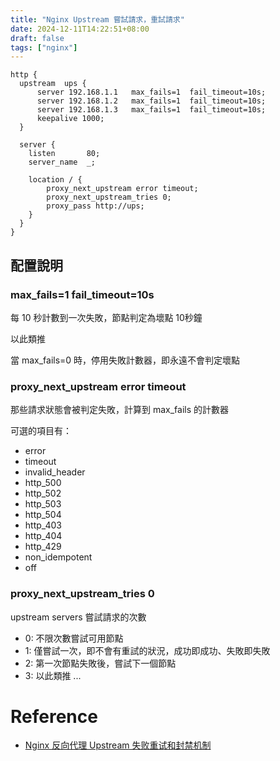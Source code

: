 ```yaml
---
title: "Nginx Upstream 嘗試請求，重試請求"
date: 2024-12-11T14:22:51+08:00
draft: false
tags: ["nginx"]
---
```


```
http {
  upstream  ups {
      server 192.168.1.1   max_fails=1  fail_timeout=10s;
      server 192.168.1.2   max_fails=1  fail_timeout=10s;
      server 192.168.1.3   max_fails=1  fail_timeout=10s;
      keepalive 1000;
  }

  server {
    listen       80;
    server_name  _;

    location / {
        proxy_next_upstream error timeout;
        proxy_next_upstream_tries 0;
        proxy_pass http://ups; 
    }
  }
}
```

## 配置說明

### max_fails=1 fail_timeout=10s
每 10 秒計數到一次失敗，節點判定為壞點 10秒鐘

以此類推

當 max_fails=0 時，停用失敗計數器，即永遠不會判定壞點

### proxy_next_upstream error timeout
那些請求狀態會被判定失敗，計算到 max_fails 的計數器

可選的項目有：
* error
* timeout
* invalid_header
* http_500
* http_502
* http_503
* http_504
* http_403
* http_404
* http_429
* non_idempotent
* off

### proxy_next_upstream_tries 0
upstream servers 嘗試請求的次數
* 0: 不限次數嘗試可用節點
* 1: 僅嘗試一次，即不會有重試的狀況，成功即成功、失敗即失敗
* 2: 第一次節點失敗後，嘗試下一個節點
* 3: 以此類推 ...


# Reference
* [Nginx 反向代理 Upstream 失败重试和封禁机制](https://www.rectcircle.cn/posts/nginx-upstream-failed-retry-ban/)
